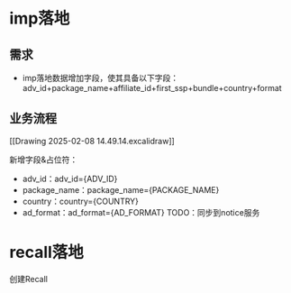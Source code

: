 # imp落地
## 需求
- imp落地数据增加字段，使其具备以下字段：adv_id+package_name+affiliate_id+first_ssp+bundle+country+format

## 业务流程
[[Drawing 2025-02-08 14.49.14.excalidraw]]

新增字段&占位符：
- adv_id：adv_id={ADV_ID}
- package_name：package_name={PACKAGE_NAME}
- country：country={COUNTRY}
- ad_format：ad_format={AD_FORMAT}
TODO：同步到notice服务
# recall落地
创建Recall